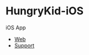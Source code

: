 # HungryKid-iOS
iOS App

- [Web](http://hungrykid.me)
- [Support](https://github.com/HungryKid/hungrykid-ios/issues)
